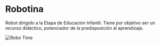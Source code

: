 # Robotina
Robot dirigido a la Etapa de Educación Infantil. Tiene por objetivo ser un recurso didáctico, potenciador de la predisposición al aprendizaje.

![Robo Time](https://user-images.githubusercontent.com/104099195/164308355-8d977c6d-78da-4d21-90a5-5d3baaaaedf9.jpg)
